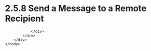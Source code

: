 <html dir="LTR" xmlns:mshelp="http://msdn.microsoft.com/mshelp" xmlns:ddue="http://ddue.schemas.microsoft.com/authoring/2003/5" xmlns:xlink="http://www.w3.org/1999/xlink" xmlns:tool="http://www.microsoft.com/tooltip">
    <head>
        <meta http-equiv="Content-Type" content="text/html; CHARSET=utf-8"></meta>
        <meta name="save" content="history"></meta>
        <title>2.5.8 Send a Message to a Remote Recipient</title>
        <xml>
            <mshelp:toctitle title="2.5.8 Send a Message to a Remote Recipient"></mshelp:toctitle>
            <mshelp:rltitle title="[MS-OXPROTO]: Send a Message to a Remote Recipient"></mshelp:rltitle>
            <mshelp:keyword index="A" term="1b01a71a-8354-4ce7-b189-eeba34c1640e"></mshelp:keyword>
            <mshelp:attr name="DCSext.ContentType" value="open specification"></mshelp:attr>
            <mshelp:attr name="AssetID" value="1b01a71a-8354-4ce7-b189-eeba34c1640e"></mshelp:attr>
            <mshelp:attr name="TopicType" value="kbRef"></mshelp:attr>
            <mshelp:attr name="DCSext.Title" value="[MS-OXPROTO]: Send a Message to a Remote Recipient" />
        </xml>
    </head>
    <body>
        <div id="header">
            <h1 class="heading">2.5.8 Send a Message to a Remote Recipient</h1>
        </div>
        <div id="mainSection">
            <div id="mainBody">
                <div id="allHistory" class="saveHistory"></div>
                <div id="sectionSection0" class="section" name="collapseableSection">
                    


                </div>
            </div>
        </div>
    </body>
</html>